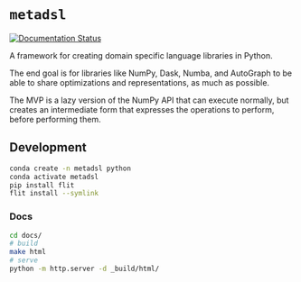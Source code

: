 # `metadsl`

[![Documentation Status](https://readthedocs.org/projects/metadsl/badge/?version=latest)](https://metadsl.readthedocs.io/en/latest/?badge=latest)


A framework for creating domain specific language libraries in Python.

The end goal is for libraries like NumPy, Dask, Numba, and AutoGraph to be able to share
optimizations and representations, as much as possible.

The MVP is a lazy version of the NumPy API that can execute normally, but creates
an intermediate form that expresses the operations to perform, before performing them.

## Development

```bash
conda create -n metadsl python
conda activate metadsl
pip install flit
flit install --symlink
```


### Docs

```bash
cd docs/
# build
make html
# serve
python -m http.server -d _build/html/
```